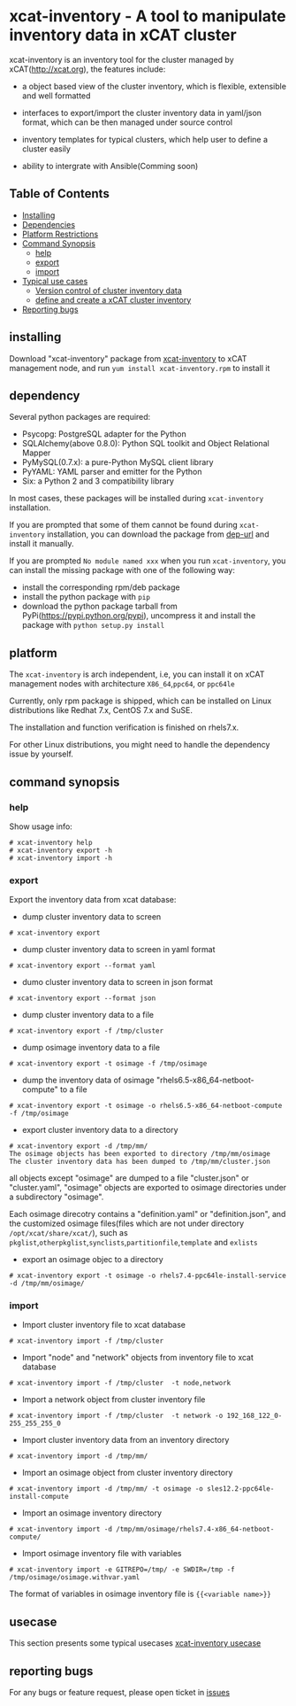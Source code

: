 # xcat-inventory - A tool to manipulate inventory data in xCAT cluster

xcat-inventory is an inventory tool for the cluster managed by xCAT(http://xcat.org), the features include:

- a object based view of the cluster inventory, which is flexible, extensible and well formatted

- interfaces to export/import the cluster inventory data in yaml/json format, which can be then managed under source control

- inventory templates for typical clusters, which help user to define a cluster easily

- ability to intergrate with Ansible(Comming soon)

## Table of Contents

- [Installing](#installing)
- [Dependencies](#dependency)
- [Platform Restrictions](#platform)
- [Command Synopsis](#command-synopsis)
  - [help](#help)
  - [export](#export)
  - [import](#import)
- [Typical use cases](#usecase)
  - [Version control of cluster inventory data](#versioncontrol)
  - [define and create a xCAT cluster inventory](#definecluster)
- [Reporting bugs](#reporting-bugs)


## installing

Download "xcat-inventory" package from [xcat-inventory](https://github.com/xcat2/xcat-inventory/releases/download/v0.1.4/xcat-inventory-0.1.4-c4.noarch.rpm) to xCAT management node, and run `yum install xcat-inventory.rpm` to install it

## dependency

Several python packages are required:

* Psycopg: PostgreSQL adapter for the Python
* SQLAlchemy(above 0.8.0): Python SQL toolkit and Object Relational Mapper
* PyMySQL(0.7.x): a pure-Python MySQL client library
* PyYAML: YAML parser and emitter for the Python
* Six: a Python 2 and 3 compatibility library

In most cases, these packages will be installed during `xcat-inventory` installation. 

If you are prompted that some of them cannot be found during `xcat-inventory` installation, you can download the package from [dep-url](http://xcat.org/files/xcat/xcat-dep/2.x_Linux/beta/xcat-inventory/) and install it manually. 

If you are prompted `No module named xxx` when you run `xcat-inventory`, you can install the missing package with one of the following way: 

* install the corresponding rpm/deb package
* install the python package with `pip`
* download the python package tarball from PyPi(https://pypi.python.org/pypi), uncompress it and install the package with `python setup.py install`

## platform

The `xcat-inventory` is arch independent, i.e, you can install it on xCAT management nodes with architecture `X86_64`,`ppc64`, or `ppc64le` 

Currently, only rpm package is shipped, which can be installed on Linux distributions like Redhat 7.x, CentOS 7.x and SuSE. 

The installation and function verification is finished on rhels7.x. 

For other Linux distributions, you might need to handle the dependency issue by yourself. 


## command synopsis

### help

Show usage info:

```
# xcat-inventory help
# xcat-inventory export -h
# xcat-inventory import -h
```

### export

Export the inventory data from xcat database: 

* dump cluster inventory data to screen
```
# xcat-inventory export
```
* dump cluster inventory data to screen in yaml format
```
# xcat-inventory export --format yaml
```
* dumo cluster inventory data to screen in json format
```
# xcat-inventory export --format json
```
* dump cluster inventory data to a file 
```
# xcat-inventory export -f /tmp/cluster
```
* dump osimage inventory data to a file
```
# xcat-inventory export -t osimage -f /tmp/osimage
``` 
* dump the inventory data of osimage "rhels6.5-x86_64-netboot-compute" to a file
```
# xcat-inventory export -t osimage -o rhels6.5-x86_64-netboot-compute  -f /tmp/osimage
```
* export cluster inventory data to a directory
```
# xcat-inventory export -d /tmp/mm/
The osimage objects has been exported to directory /tmp/mm/osimage
The cluster inventory data has been dumped to /tmp/mm/cluster.json
```
   all objects except "osimage" are dumped to a file "cluster.json" or "cluster.yaml", "osimage" objects are exported to osimage directories under a subdirectory "osimage". 

   Each osimage direcotry contains a "definition.yaml" or "definition.json", and the customized osimage files(files which are not under directory `/opt/xcat/share/xcat/`), such as `pkglist`,`otherpkglist`,`synclists`,`partitionfile`,`template` and `exlists` 
* export an osimage objec to a directory
```
# xcat-inventory export -t osimage -o rhels7.4-ppc64le-install-service  -d /tmp/mm/osimage/
```
 
 ### import

* Import cluster inventory file to xcat database
 
```                    
# xcat-inventory import -f /tmp/cluster
```
* Import "node" and "network" objects from inventory file to xcat database
```
# xcat-inventory import -f /tmp/cluster  -t node,network
```
* Import a network object from cluster inventory file
```
# xcat-inventory import -f /tmp/cluster  -t network -o 192_168_122_0-255_255_255_0
```
* Import cluster inventory data from an inventory directory
```
# xcat-inventory import -d /tmp/mm/
```
* Import an osimage object from cluster inventory directory
```
# xcat-inventory import -d /tmp/mm/ -t osimage -o sles12.2-ppc64le-install-compute
```
* Import an osimage inventory directory
```
# xcat-inventory import -d /tmp/mm/osimage/rhels7.4-x86_64-netboot-compute/
``` 
* Import osimage inventory file with variables
```
# xcat-inventory import -e GITREPO=/tmp/ -e SWDIR=/tmp -f /tmp/osimage/osimage.withvar.yaml
```
The format of variables in osimage inventory file is `{{<variable name>}}`

## usecase

This section presents some typical usecases [xcat-inventory usecase](http://xcat-docs.readthedocs.io/en/latest/advanced/xcat-inventory/index.html)

## reporting bugs

For any bugs or feature request, please open ticket in [issues](https://github.com/xcat2/xcat-inventory/issues)



